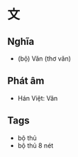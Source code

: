 # 文

## Nghĩa
* (bộ) Văn (thơ văn)

## Phát âm
* Hán Việt: Văn 

## Tags
* bộ thủ
* bộ thủ 8 nét

<script>window.HANZI_FIELD='文';</script>
